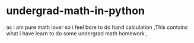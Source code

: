 # undergrad-math-in-python
 as i am pure math lover so i feel bore to do hand calculation ,This contains what i have learn to do some undergrad math homework ,
